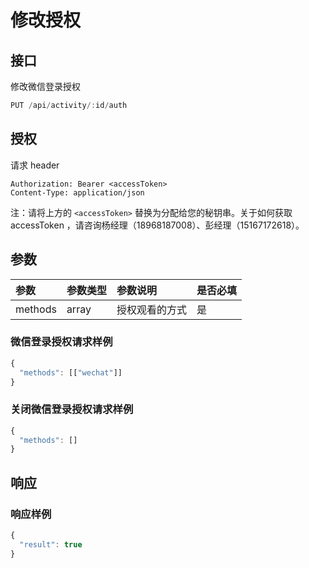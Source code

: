 # 修改授权

## 接口

修改微信登录授权

```javascript
PUT /api/activity/:id/auth
```

## 授权

请求 header

```http
Authorization: Bearer <accessToken>
Content-Type: application/json
```

注：请将上方的 `<accessToken>` 替换为分配给您的秘钥串。关于如何获取 accessToken ，请咨询杨经理（18968187008）、彭经理（15167172618）。

## 参数

| 参数 | 参数类型 | 参数说明 | 是否必填 |
| :--- | :--- | :--- | :--- |
| methods | array | 授权观看的方式 | 是 |

### 微信登录授权请求样例

```javascript
{
  "methods": [["wechat"]]
}
```

### 关闭微信登录授权请求样例

```javascript
{
  "methods": []
}
```

## 响应

### 响应样例

```javascript
{
  "result": true
}
```

